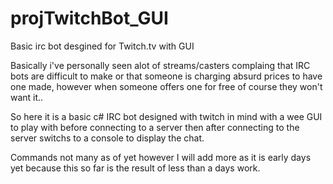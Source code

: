 # projTwitchBot_GUI
Basic irc bot desgined for Twitch.tv with GUI

Basically i've personally seen alot of streams/casters complaing that IRC bots are difficult to make or that someone 
is charging absurd prices to have one made, however when someone offers one for free of course they won't want it..

So here it is a basic c# IRC bot designed with twitch in mind with a wee GUI to play with before connecting
to a server then after connecting to the server switchs to a console to display the chat.

Commands not many as of yet however I will add more as it is early days yet because this so far is the result of less than
a days work. 
